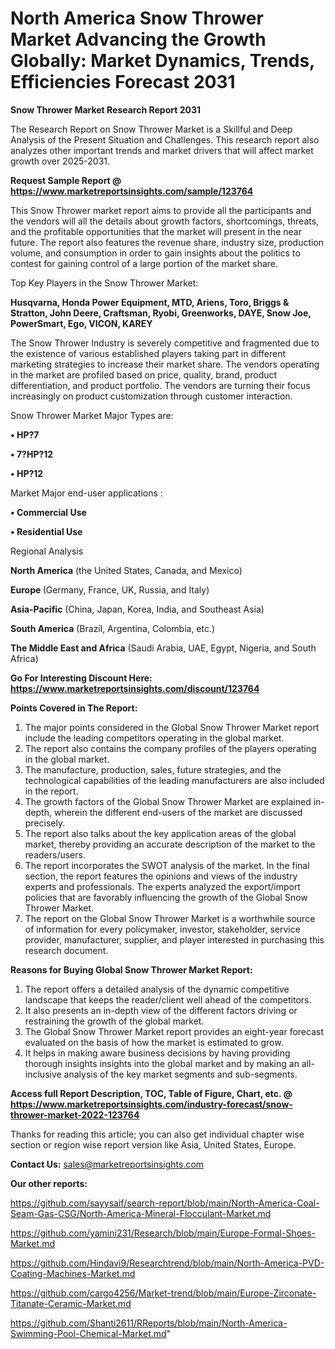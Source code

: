 # North America Snow Thrower Market Advancing the Growth Globally: Market Dynamics, Trends, Efficiencies Forecast 2031

<strong>Snow Thrower Market Research Report 2031</strong>

The Research Report on Snow Thrower Market is a Skillful and Deep Analysis of the Present Situation and Challenges. This research report also analyzes other important trends and market drivers that will affect market growth over 2025-2031.

<strong>Request Sample Report @ <a href=https://www.marketreportsinsights.com/sample/123764>https://www.marketreportsinsights.com/sample/123764</a></strong>

This Snow Thrower market report aims to provide all the participants and the vendors will all the details about growth factors, shortcomings, threats, and the profitable opportunities that the market will present in the near future. The report also features the revenue share, industry size, production volume, and consumption in order to gain insights about the politics to contest for gaining control of a large portion of the market share.

Top Key Players in the Snow Thrower Market:

<strong>Husqvarna, Honda Power Equipment, MTD, Ariens, Toro, Briggs & Stratton, John Deere, Craftsman, Ryobi, Greenworks, DAYE, Snow Joe, PowerSmart, Ego, VICON, KAREY</strong>

The Snow Thrower Industry is severely competitive and fragmented due to the existence of various established players taking part in different marketing strategies to increase their market share. The vendors operating in the market are profiled based on price, quality, brand, product differentiation, and product portfolio. The vendors are turning their focus increasingly on product customization through customer interaction.

Snow Thrower Market Major Types are:

<strong>• HP?7

• 7?HP?12

• HP?12</strong>

Market Major end-user applications :

<strong>• Commercial Use

• Residential Use</strong>

Regional Analysis

</u><strong><b>North America</b></strong> (the United States, Canada, and Mexico)

<strong><b>Europe </b></strong>(Germany, France, UK, Russia, and Italy)

<strong><b>Asia-Pacific</b></strong> (China, Japan, Korea, India, and Southeast Asia)

<strong><b>South America</b></strong> (Brazil, Argentina, Colombia, etc.)

<strong><b>The Middle East and Africa</b></strong> (Saudi Arabia, UAE, Egypt, Nigeria, and South Africa)

<strong>Go For Interesting Discount Here: <a href=https://www.marketreportsinsights.com/discount/123764>https://www.marketreportsinsights.com/discount/123764</a></strong>

<strong>Points Covered in The Report:</strong>
<ol>
  <li>The major points considered in the Global Snow Thrower Market report include the leading competitors operating in the global market.</li>
  <li>The report also contains the company profiles of the players operating in the global market.</li>
  <li>The manufacture, production, sales, future strategies, and the technological capabilities of the leading manufacturers are also included in the report.</li>
  <li>The growth factors of the Global Snow Thrower Market are explained in-depth, wherein the different end-users of the market are discussed precisely.</li>
  <li>The report also talks about the key application areas of the global market, thereby providing an accurate description of the market to the readers/users.</li>
  <li>The report incorporates the SWOT analysis of the market. In the final section, the report features the opinions and views of the industry experts and professionals. The experts analyzed the export/import policies that are favorably influencing the growth of the Global Snow Thrower Market.</li>
  <li>The report on the Global Snow Thrower Market is a worthwhile source of information for every policymaker, investor, stakeholder, service provider, manufacturer, supplier, and player interested in purchasing this research document.</li>
</ol>
<strong>Reasons for Buying Global Snow Thrower Market Report:</strong>

<ol>
  <li>The report offers a detailed analysis of the dynamic competitive landscape that keeps the reader/client well ahead of the competitors.</li>
  <li>It also presents an in-depth view of the different factors driving or restraining the growth of the global market.</li>
  <li>The Global Snow Thrower Market report provides an eight-year forecast evaluated on the basis of how the market is estimated to grow.</li>
  <li>It helps in making aware business decisions by having providing thorough insights insights into the global market and by making an all-inclusive analysis of the key market segments and sub-segments.</li>
</ol>
<strong>Access full Report Description, TOC, Table of Figure, Chart, etc. @ <a href=https://www.marketreportsinsights.com/industry-forecast/snow-thrower-market-2022-123764>https://www.marketreportsinsights.com/industry-forecast/snow-thrower-market-2022-123764</a></strong>


Thanks for reading this article; you can also get individual chapter wise section or region wise report version like Asia, United States, Europe.

<strong>Contact Us:</strong>
sales@marketreportsinsights.com

<strong>Our other reports:</strong>

<a href=https://github.com/sayysaif/search-report/blob/main/North-America-Coal-Seam-Gas-CSG/North-America-Mineral-Flocculant-Market.md>https://github.com/sayysaif/search-report/blob/main/North-America-Coal-Seam-Gas-CSG/North-America-Mineral-Flocculant-Market.md</a>

<a href=https://github.com/yamini231/Research/blob/main/Europe-Formal-Shoes-Market.md>https://github.com/yamini231/Research/blob/main/Europe-Formal-Shoes-Market.md</a>

<a href=https://github.com/Hindavi9/Researchtrend/blob/main/North-America-PVD-Coating-Machines-Market.md>https://github.com/Hindavi9/Researchtrend/blob/main/North-America-PVD-Coating-Machines-Market.md</a>

<a href=https://github.com/cargo4256/Market-trend/blob/main/Europe-Zirconate-Titanate-Ceramic-Market.md>https://github.com/cargo4256/Market-trend/blob/main/Europe-Zirconate-Titanate-Ceramic-Market.md</a>

<a href=https://github.com/Shanti2611/RReports/blob/main/North-America-Swimming-Pool-Chemical-Market.md>https://github.com/Shanti2611/RReports/blob/main/North-America-Swimming-Pool-Chemical-Market.md</a>"
